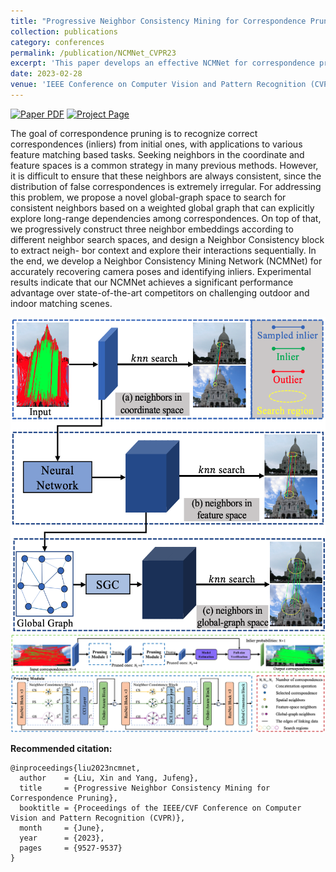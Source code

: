 ```yaml
---
title: "Progressive Neighbor Consistency Mining for Correspondence Pruning"
collection: publications
category: conferences
permalink: /publication/NCMNet_CVPR23
excerpt: 'This paper develops an effective NCMNet for correspondence pruning, obtaining considerable performance gains when compared to state-of-the-art works.'
date: 2023-02-28
venue: 'IEEE Conference on Computer Vision and Pattern Recognition (CVPR), 2023'
---
```


<a href="../papers/NCMNet/Liu_Progressive_Neighbor_Consistency_Mining_for_Correspondence_Pruning_CVPR_2023_paper.pdf"><img src='https://img.shields.io/badge/PDF-NCMNet-red' alt='Paper PDF'></a>
    <a href='https://github.com/xinliu29/NCMNet'><img src='https://img.shields.io/badge/Project Page-NCMNet-yellow' alt='Project Page'></a>	

The goal of correspondence pruning is to recognize correct correspondences (inliers) from initial ones, with applications to various feature matching based tasks. Seeking neighbors in the coordinate and feature spaces is a common strategy in many previous methods. However, it is difficult to ensure that these neighbors are always consistent, since the distribution of false correspondences is extremely irregular. For addressing this problem, we propose a novel global-graph space to search for consistent neighbors based on a weighted global graph that can explicitly explore long-range dependencies among correspondences. On top of that, we progressively construct three neighbor embeddings according to different neighbor search spaces, and design a Neighbor Consistency block to extract neigh- bor context and explore their interactions sequentially. In the end, we develop a Neighbor Consistency Mining Network (NCMNet) for accurately recovering camera poses and identifying inliers. Experimental results indicate that our NCMNet achieves a significant performance advantage over state-of-the-art competitors on challenging outdoor and indoor matching scenes.
<!-- Abstract: Coming soon... -->

![](../papers/NCMNet/images/abstract.png)
![](../papers/NCMNet/images/pipeline.png)

**Recommended citation:**

~~~
@inproceedings{liu2023ncmnet,
  author    = {Liu, Xin and Yang, Jufeng},
  title     = {Progressive Neighbor Consistency Mining for Correspondence Pruning},
  booktitle = {Proceedings of the IEEE/CVF Conference on Computer Vision and Pattern Recognition (CVPR)},
  month     = {June},
  year      = {2023},
  pages     = {9527-9537}
}
~~~